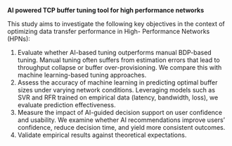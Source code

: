 **AI powered TCP buffer tuning tool for high performance networks**

This study aims to investigate the following key objectives
in the context of optimizing data transfer performance in High-
Performance Networks (HPNs):
1) Evaluate whether AI-based tuning outperforms manual
BDP-based tuning.
Manual tuning often suffers from estimation errors that
lead to throughput collapse or buffer over-provisioning.
We compare this with machine learning-based tuning
approaches.
2) Assess the accuracy of machine learning in predicting
optimal buffer sizes under varying network conditions.
Leveraging models such as SVR and RFR trained on
empirical data (latency, bandwidth, loss), we evaluate
prediction effectiveness.
3) Measure the impact of AI-guided decision support
on user confidence and usability.
We examine whether AI recommendations improve
users’ confidence, reduce decision time, and yield more
consistent outcomes.
4) Validate empirical results against theoretical expectations.
